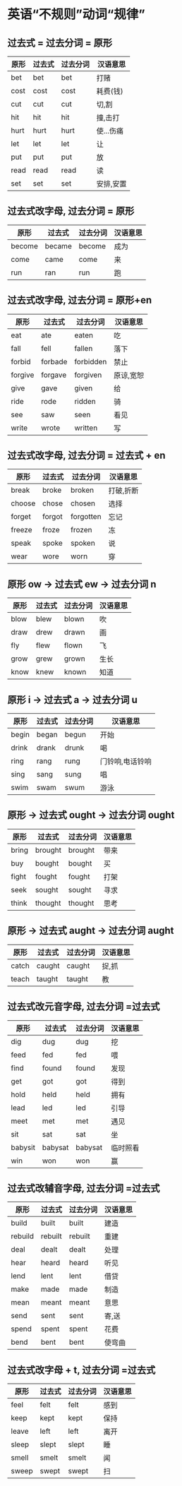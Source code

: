 # 英语“不规则”动词“规律”

## 过去式 = 过去分词 = 原形

| 原形 | 过去式 | 过去分词 | 汉语意思  |
| ---- | ------ | -------- | --------- |
| bet  | bet    | bet      | 打赌      |
| cost | cost   | cost     | 耗费(钱)  |
| cut  | cut    | cut      | 切,割     |
| hit  | hit    | hit      | 撞,击打   |
| hurt | hurt   | hurt     | 使...伤痛 |
| let  | let    | let      | 让        |
| put  | put    | put      | 放        |
| read | read   | read     | 读        |
| set  | set    | set      | 安排,安置 |

## 过去式改字母, 过去分词 = 原形

| 原形   | 过去式 | 过去分词 | 汉语意思 |
| ------ | ------ | -------- | -------- |
| become | became | become   | 成为     |
| come   | came   | come     | 来       |
| run    | ran    | run      | 跑       |

## 过去式改字母, 过去分词 = 原形+en

| 原形    | 过去式  | 过去分词  | 汉语意思  |
| ------- | ------- | --------- | --------- |
| eat     | ate     | eaten     | 吃        |
| fall    | fell    | fallen    | 落下      |
| forbid  | forbade | forbidden | 禁止      |
| forgive | forgave | forgiven  | 原谅,宽恕 |
| give    | gave    | given     | 给        |
| ride    | rode    | ridden    | 骑        |
| see     | saw     | seen      | 看⻅      |
| write   | wrote   | written   | 写        |

## 过去式改字母, 过去分词 = 过去式 + en

| 原形   | 过去式 | 过去分词  | 汉语意思  |
| ------ | ------ | --------- | --------- |
| break  | broke  | broken    | 打破,折断 |
| choose | chose  | chosen    | 选择      |
| forget | forgot | forgotten | 忘记      |
| freeze | froze  | frozen    | 冻        |
| speak  | spoke  | spoken    | 说        |
| wear   | wore   | worn      | 穿        |

## 原形 ow -> 过去式 ew -> 过去分词 n

| 原形 | 过去式 | 过去分词 | 汉语意思 |
| ---- | ------ | -------- | -------- |
| blow | blew   | blown    | 吹       |
| draw | drew   | drawn    | 画       |
| fly  | flew   | flown    | ⻜       |
| grow | grew   | grown    | 生⻓     |
| know | knew   | known    | 知道     |

## 原形 i -> 过去式 a -> 过去分词 u

| 原形  | 过去式 | 过去分词 | 汉语意思        |
| ----- | ------ | -------- | --------------- |
| begin | began  | begun    | 开始            |
| drink | drank  | drunk    | 喝              |
| ring  | rang   | rung     | ⻔铃响,电话铃响 |
| sing  | sang   | sung     | 唱              |
| swim  | swam   | swum     | 游泳            |

## 原形 -> 过去式 ought -> 过去分词 ought

| 原形  | 过去式  | 过去分词 | 汉语意思 |
| ----- | ------- | -------- | -------- |
| bring | brought | brought  | 带来     |
| buy   | bought  | bought   | 买       |
| fight | fought  | fought   | 打架     |
| seek  | sought  | sought   | 寻求     |
| think | thought | thought  | 思考     |

## 原形 -> 过去式 aught -> 过去分词 aught

| 原形  | 过去式 | 过去分词 | 汉语意思 |
| ----- | ------ | -------- | -------- |
| catch | caught | caught   | 捉,抓    |
| teach | taught | taught   | 教       |

## 过去式改元音字母, 过去分词 =过去式

| 原形    | 过去式  | 过去分词 | 汉语意思 |
| ------- | ------- | -------- | -------- |
| dig     | dug     | dug      | 挖       |
| feed    | fed     | fed      | 喂       |
| find    | found   | found    | 发现     |
| get     | got     | got      | 得到     |
| hold    | held    | held     | 拥有     |
| lead    | led     | led      | 引导     |
| meet    | met     | met      | 遇⻅     |
| sit     | sat     | sat      | 坐       |
| babysit | babysat | babysat  | 临时照看 |
| win     | won     | won      | 赢       |

## 过去式改辅音字母, 过去分词 =过去式

| 原形    | 过去式  | 过去分词 | 汉语意思 |
| ------- | ------- | -------- | -------- |
| build   | built   | built    | 建造     |
| rebuild | rebuilt | rebuilt  | 重建     |
| deal    | dealt   | dealt    | 处理     |
| hear    | heard   | heard    | 听⻅     |
| lend    | lent    | lent     | 借贷     |
| make    | made    | made     | 制造     |
| mean    | meant   | meant    | 意思     |
| send    | sent    | sent     | 寄,送    |
| spend   | spent   | spent    | 花费     |
| bend    | bent    | bent     | 使弯曲   |

## 过去式改字母 + t, 过去分词 =过去式

| 原形  | 过去式 | 过去分词 | 汉语意思 |
| ----- | ------ | -------- | -------- |
| feel  | felt   | felt     | 感到     |
| keep  | kept   | kept     | 保持     |
| leave | left   | left     | 离开     |
| sleep | slept  | slept    | 睡       |
| smell | smelt  | smelt    | 闻       |
| sweep | swept  | swept    | 扫       |
